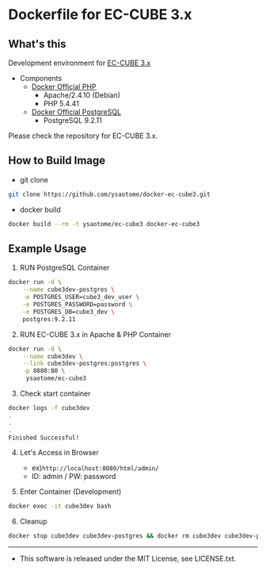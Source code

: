 Dockerfile for EC-CUBE 3.x
====

## What's this

Development environment for [EC-CUBE 3.x](https://github.com/EC-CUBE/ec-cube)

* Components
    * [Docker Official PHP](https://registry.hub.docker.com/_/php/)
        * Apache/2.4.10 (Debian)
        * PHP 5.4.41
    * [Docker Official PostgreSQL](https://registry.hub.docker.com/_/postgres/)
        * PostgreSQL 9.2.11

Please check the repository for EC-CUBE 3.x.


## How to Build Image

* git clone

```zsh
git clone https://github.com/ysaotome/docker-ec-cube3.git
```

* docker build

```zsh
docker build --rm -t ysaotome/ec-cube3 docker-ec-cube3
```

## Example Usage

1. RUN PostgreSQL Container

```zsh
docker run -d \
    --name cube3dev-postgres \
    -e POSTGRES_USER=cube3_dev_user \
    -e POSTGRES_PASSWORD=password \
    -e POSTGRES_DB=cube3_dev \
    postgres:9.2.11
```

2. RUN EC-CUBE 3.x in Apache & PHP Container

```zsh
docker run -d \
    --name cube3dev \
    --link cube3dev-postgres:postgres \
    -p 8080:80 \
     ysaotome/ec-cube3
```

3. Check start container

```zsh
docker logs -f cube3dev
.
.
.
Finished Successful!
```

4. Let's Access in Browser
    * ex)`http://localhost:8080/html/admin/`
    * ID: admin / PW: password

5. Enter Container (Development)

```zsh
docker exec -it cube3dev bash
```

6. Cleanup

```zsh
docker stop cube3dev cube3dev-postgres && docker rm cube3dev cube3dev-postgres
```


----
* This software is released under the MIT License, see LICENSE.txt.


